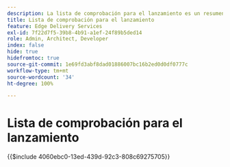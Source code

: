 ```yaml
---
description: La lista de comprobación para el lanzamiento es un resumen de las mejores prácticas a tener en cuenta a la hora de lanzar un sitio web. Estos pasos son buenas prácticas en general, pero contienen algunos aspectos específicos de Adobe Experience Manager.
title: Lista de comprobación para el lanzamiento
feature: Edge Delivery Services
exl-id: 7f22d7f5-39b8-4b91-a1ef-24f89b5ded14
role: Admin, Architect, Developer
index: false
hide: true
hidefromtoc: true
source-git-commit: 1e69fd3abf8dad01886007bc16b2ed0d0df0777c
workflow-type: tm+mt
source-wordcount: '34'
ht-degree: 100%

---
```


# Lista de comprobación para el lanzamiento

{{$include 4060ebc0-13ed-439d-92c3-808c69275705}}
